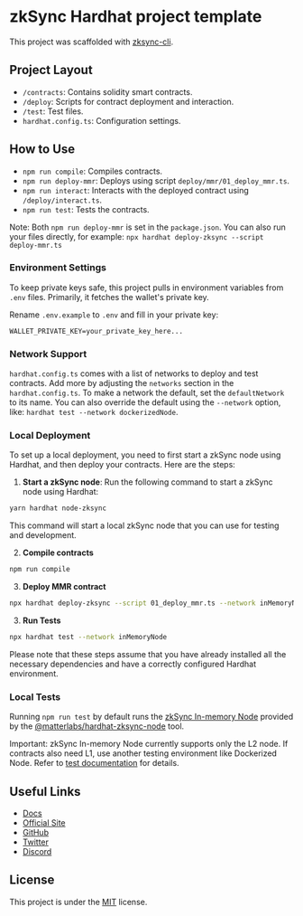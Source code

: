 # zkSync Hardhat project template

This project was scaffolded with [zksync-cli](https://github.com/matter-labs/zksync-cli).

## Project Layout

- `/contracts`: Contains solidity smart contracts.
- `/deploy`: Scripts for contract deployment and interaction.
- `/test`: Test files.
- `hardhat.config.ts`: Configuration settings.

## How to Use

- `npm run compile`: Compiles contracts.
- `npm run deploy-mmr`: Deploys using script `deploy/mmr/01_deploy_mmr.ts`.
- `npm run interact`: Interacts with the deployed contract using `/deploy/interact.ts`.
- `npm run test`: Tests the contracts.

Note: Both `npm run deploy-mmr` is set in the `package.json`. You can also run your files directly, for example: `npx hardhat deploy-zksync --script deploy-mmr.ts`

### Environment Settings

To keep private keys safe, this project pulls in environment variables from `.env` files. Primarily, it fetches the wallet's private key.

Rename `.env.example` to `.env` and fill in your private key:

```
WALLET_PRIVATE_KEY=your_private_key_here...
```

### Network Support

`hardhat.config.ts` comes with a list of networks to deploy and test contracts. Add more by adjusting the `networks` section in the `hardhat.config.ts`. To make a network the default, set the `defaultNetwork` to its name. You can also override the default using the `--network` option, like: `hardhat test --network dockerizedNode`.

### Local Deployment

To set up a local deployment, you need to first start a zkSync node using Hardhat, and then deploy your contracts. Here are the steps:

1. **Start a zkSync node**: Run the following command to start a zkSync node using Hardhat:

```bash
yarn hardhat node-zksync
```

This command will start a local zkSync node that you can use for testing and development.

2. **Compile contracts**

```bash
npm run compile
```

3. **Deploy MMR contract**

```bash
npx hardhat deploy-zksync --script 01_deploy_mmr.ts --network inMemoryNode
```

3. **Run Tests**

```bash
npx hardhat test --network inMemoryNode
```

Please note that these steps assume that you have already installed all the necessary dependencies and have a correctly configured Hardhat environment.

### Local Tests

Running `npm run test` by default runs the [zkSync In-memory Node](https://era.zksync.io/docs/tools/testing/era-test-node.html) provided by the [@matterlabs/hardhat-zksync-node](https://era.zksync.io/docs/tools/hardhat/hardhat-zksync-node.html) tool.

Important: zkSync In-memory Node currently supports only the L2 node. If contracts also need L1, use another testing environment like Dockerized Node. Refer to [test documentation](https://era.zksync.io/docs/tools/testing/) for details.

## Useful Links

- [Docs](https://era.zksync.io/docs/dev/)
- [Official Site](https://zksync.io/)
- [GitHub](https://github.com/matter-labs)
- [Twitter](https://twitter.com/zksync)
- [Discord](https://join.zksync.dev/)

## License

This project is under the [MIT](./LICENSE) license.
